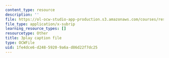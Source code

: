 ```yaml
---
content_type: resource
description: ''
file: https://ol-ocw-studio-app-production.s3.amazonaws.com/courses/res-8-007-cosmic-origin-of-the-chemical-elements-fall-2019/1fe4dce6d24859209a6ad86d22f7dc25_GmzGci0Cpw.vtt
file_type: application/x-subrip
learning_resource_types: []
resourcetype: Other
title: 3play caption file
type: OCWFile
uid: 1fe4dce6-d248-5920-9a6a-d86d22f7dc25
---
```


